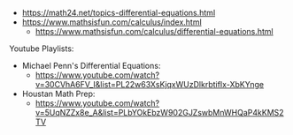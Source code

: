 - https://math24.net/topics-differential-equations.html
- https://www.mathsisfun.com/calculus/index.html
	- https://www.mathsisfun.com/calculus/differential-equations.html

Youtube Playlists:
- Michael Penn's Differential Equations:
	- https://www.youtube.com/watch?v=30CVhA6FV_I&list=PL22w63XsKjqxWUzDlkrbtifIx-XbKYnge
- Houstan Math Prep:
	- https://www.youtube.com/watch?v=5UqNZZx8e_A&list=PLbYOkEbzW902GJZswbMnWHQaP4kKMS2TV